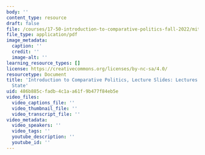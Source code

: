 ```yaml
---
body: ''
content_type: resource
draft: false
file: /courses/17-50-introduction-to-comparative-politics-fall-2022/mit17_50f22_lec2_and_lec3.pdf
file_type: application/pdf
image_metadata:
  caption: ''
  credit: ''
  image-alt: ''
learning_resource_types: []
license: https://creativecommons.org/licenses/by-nc-sa/4.0/
resourcetype: Document
title: 'Introduction to Comparative Politics, Lecture Slides: Lectures 2 and 3, The
  State'
uid: 486b885c-fadb-4c1a-a61f-9b477f84eb5e
video_files:
  video_captions_file: ''
  video_thumbnail_file: ''
  video_transcript_file: ''
video_metadata:
  video_speakers: ''
  video_tags: ''
  youtube_description: ''
  youtube_id: ''
---
```


